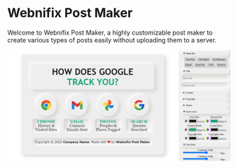 # Webnifix Post Maker
Welcome to Webnifix Post Maker, a highly customizable post maker to create various types of posts easily without uploading them to a server.

<img src="./assets/img/screenshot.png">
